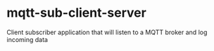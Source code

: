 # mqtt-sub-client-server
Client subscriber application that will listen to a MQTT broker and log incoming data
